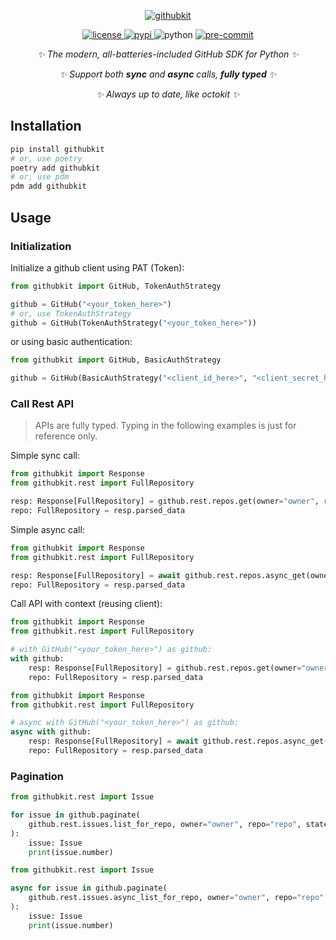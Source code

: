 <!-- markdownlint-disable MD033 MD041 -->
<div align="center">

[![githubkit](https://socialify.git.ci/yanyongyu/githubkit/image?description=1&descriptionEditable=%E2%9C%A8%20GitHub%20SDK%20for%20Python%20%E2%9C%A8&font=Bitter&language=1&pattern=Circuit%20Board&theme=Light)](https://github.com/yanyongyu/githubkit)

</div>

<p align="center">
  <a href="https://raw.githubusercontent.com/yanyongyu/githubkit/master/LICENSE">
    <img src="https://img.shields.io/github/license/yanyongyu/githubkit" alt="license">
  </a>
  <a href="https://pypi.python.org/pypi/githubkit">
    <img src="https://img.shields.io/pypi/v/githubkit" alt="pypi">
  </a>
  <img src="https://img.shields.io/badge/python-3.8+-blue" alt="python">
  <a href="https://results.pre-commit.ci/latest/github/yanyongyu/githubkit/master">
    <img src="https://results.pre-commit.ci/badge/github/yanyongyu/githubkit/master.svg" alt="pre-commit" />
  </a>
</p>

<div align="center">

<!-- markdownlint-capture -->
<!-- markdownlint-disable MD036 -->

_✨ The modern, all-batteries-included GitHub SDK for Python ✨_

_✨ Support both **sync** and **async** calls, **fully typed** ✨_

_✨ Always up to date, like octokit ✨_

<!-- markdownlint-restore -->

</div>

## Installation

```bash
pip install githubkit
# or, use poetry
poetry add githubkit
# or, use pdm
pdm add githubkit
```

## Usage

### Initialization

Initialize a github client using PAT (Token):

```python
from githubkit import GitHub, TokenAuthStrategy

github = GitHub("<your_token_here>")
# or, use TokenAuthStrategy
github = GitHub(TokenAuthStrategy("<your_token_here>"))
```

or using basic authentication:

```python
from githubkit import GitHub, BasicAuthStrategy

github = GitHub(BasicAuthStrategy("<client_id_here>", "<client_secret_here>"))
```

### Call Rest API

> APIs are fully typed. Typing in the following examples is just for reference only.

Simple sync call:

```python
from githubkit import Response
from githubkit.rest import FullRepository

resp: Response[FullRepository] = github.rest.repos.get(owner="owner", repo="repo")
repo: FullRepository = resp.parsed_data
```

Simple async call:

```python
from githubkit import Response
from githubkit.rest import FullRepository

resp: Response[FullRepository] = await github.rest.repos.async_get(owner="owner", repo="repo")
repo: FullRepository = resp.parsed_data
```

Call API with context (reusing client):

```python
from githubkit import Response
from githubkit.rest import FullRepository

# with GitHub("<your_token_here>") as github:
with github:
    resp: Response[FullRepository] = github.rest.repos.get(owner="owner", repo="repo")
    repo: FullRepository = resp.parsed_data
```

```python
from githubkit import Response
from githubkit.rest import FullRepository

# async with GitHub("<your_token_here>") as github:
async with github:
    resp: Response[FullRepository] = await github.rest.repos.async_get(owner="owner", repo="repo")
    repo: FullRepository = resp.parsed_data
```

### Pagination

```python
from githubkit.rest import Issue

for issue in github.paginate(
    github.rest.issues.list_for_repo, owner="owner", repo="repo", state="open"
):
    issue: Issue
    print(issue.number)
```

```python
from githubkit.rest import Issue

async for issue in github.paginate(
    github.rest.issues.async_list_for_repo, owner="owner", repo="repo", state="open"
):
    issue: Issue
    print(issue.number)
```
